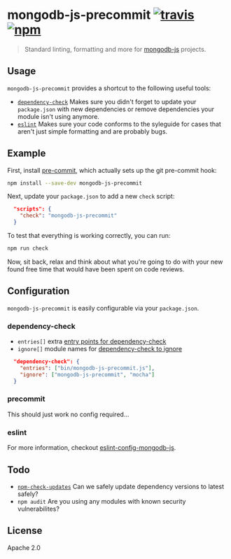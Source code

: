 # mongodb-js-precommit [![travis][travis_img]][travis_url] [![npm][npm_img]][npm_url]

> Standard linting, formatting and more for [mongodb-js][mongodb-js] projects.

## Usage

`mongodb-js-precommit` provides a shortcut to the following useful tools:

- [`dependency-check`][dependency-check] Makes sure you didn't forget to update
  your `package.json` with new dependencies or remove dependencies your module
  isn't using anymore.
- [`eslint`][eslint] Makes sure your code conforms to the syleguide for cases
  that aren't just simple formatting and are probably bugs.

## Example

First, install [pre-commit][pre-commit], which actually sets up the git pre-commit hook:

```bash
npm install --save-dev mongodb-js-precommit
```

Next, update your `package.json` to add a new `check` script:

```json
  "scripts": {
    "check": "mongodb-js-precommit"
  }
```

To test that everything is working correctly, you can run:

```bash
npm run check
```

Now, sit back, relax and think about what you're going to do with your
new found free time that would have been spent on code reviews.

## Configuration

`mongodb-js-precommit` is easily configurable via your `package.json`.

### dependency-check

- `entries[]` extra [entry points for dependency-check][dependency-check_entry]
- `ignore[]` module names for [dependency-check to ignore][dependency-check_ignore]

```json
  "dependency-check": {
    "entries": ["bin/mongodb-js-precommit.js"],
    "ignore": ["mongodb-js-precommit", "mocha"]
  }
```

### precommit

This should just work no config required...

### eslint

For more information, checkout [eslint-config-mongodb-js][eslint-config-mongodb-js].

## Todo

- [`npm-check-updates`][npm-check-updates] Can we safely update dependency
  versions to latest safely?
- `npm audit` Are you using any modules with known security vulnerabilites?

## License

Apache 2.0


[pre-commit]: https://www.npmjs.com/package/pre-commit
[pre-commit_config]: https://www.npmjs.com/package/pre-commit#configuration
[travis_img]: https://img.shields.io/travis/mongodb-js/precommit.svg
[travis_url]: https://travis-ci.org/mongodb-js/precommit
[npm_img]: https://img.shields.io/npm/v/mongodb-js-precommit.svg
[npm_url]: https://npmjs.org/package/mongodb-js-precommit
[mongodb-js]: http://mongodb-js.github.io/
[dependency-check]: https://www.npmjs.com/package/dependency-check
[dependency-check_entry]: https://www.npmjs.com/package/dependency-check#entry
[dependency-check_ignore]: https://www.npmjs.com/package/dependency-check#ignore-module-i
[jsfmt]: https://github.com/rdio/jsfmt
[eslint]: http://eslint.org
[eslint-config-mongodb-js]: https://github.com/mongodb-js/eslint-config
[nsp]: https://www.npmjs.com/package/nsp
[npm-check-updates]: https://www.npmjs.com/package/npm-check-updates
